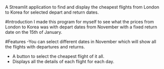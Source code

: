 A Streamlit application to find and display the cheapest flights from London to Korea for selected depart and return dates. 

#Introduction
I made this program for myself to see what the prices from London to Korea was with depart dates from November with a fixed return date on the 15th of January. 

#Features
-You can select different dates in November which will show all the flights with departures and returns.
- A button to select the cheapest flight of it all.
- Displays all the details of each flight for each day.
  


